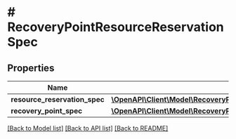# # RecoveryPointResourceReservationSpec

## Properties

Name | Type | Description | Notes
------------ | ------------- | ------------- | -------------
**resource_reservation_spec** | [**\OpenAPI\Client\Model\RecoveryPointResourceReservationSpecResourceReservationSpec**](RecoveryPointResourceReservationSpecResourceReservationSpec.md) |  |
**recovery_point_spec** | [**\OpenAPI\Client\Model\RecoveryPointResourceReservationSpecRecoveryPointSpec**](RecoveryPointResourceReservationSpecRecoveryPointSpec.md) |  | [optional]

[[Back to Model list]](../../README.md#models) [[Back to API list]](../../README.md#endpoints) [[Back to README]](../../README.md)
